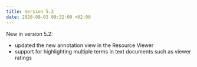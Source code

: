 ```yaml
---
title: Version 5.2
date: 2020-09-03 09:32:00 +02:00
---
```


New in version 5.2:

* updated the new annotation view in the Resource Viewer
* support for highlighting multiple terms in text documents such as viewer ratings 